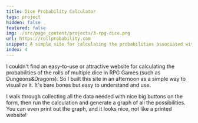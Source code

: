 ```yaml
---
title: Dice Probability Calculator
tags: project
hidden: false
featured: false
img: ./src/page_content/projects/3-rpg-dice.png
url: https://rollprobability.com
snippet: A simple site for calculating the probabilities associated with rolling multiple dice
index: 4
---
```


I couldn't find an easy-to-use or attractive website for calculating the probabilities of the rolls of multiple dice in
RPG Games (such as Dungeons&Dragons). So I built this site in an afternoon as a simple way to visualize it. It's
bare bones but easy to understand and use.

I walk through collecting all the data needed with nice big buttons on the form, then run the calculation and generate a
graph of all the possibilities. You can even print out the graph, and it looks nice, not like a printed website!

[//]: # (img: https://f000.backblazeb2.com/file/rickhenrydev-files/img/projects/3-rpg-dice.png)
